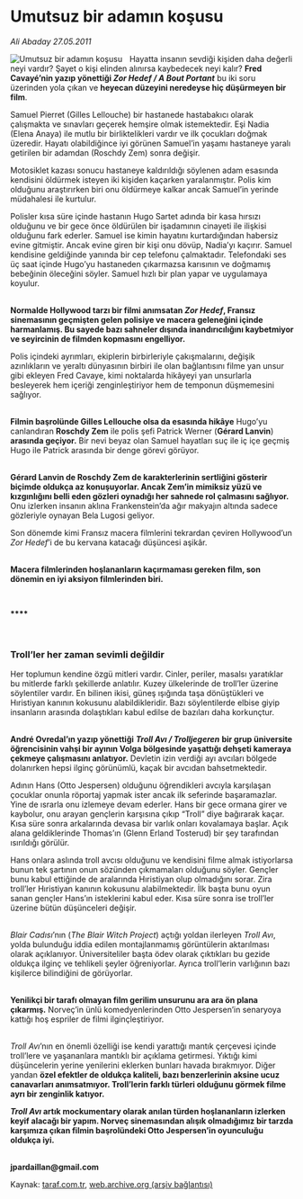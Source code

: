 # Umutsuz bir adamın koşusu

*Ali Abaday 27.05.2011*

<div class="yazi"><img align="left" alt="Umutsuz bir adamın koşusu" border="0" src="http://www.taraf.com.tr/fotoraflar/makaleler/umutsuz-bir-adamin-kosusu_9440_orijinal.jpg" style="border-right-width:10px; border-color:#FFFFFF"/><p>Hayatta insanın sevdiği kişiden daha değerli neyi vardır? Şayet o kişi elinden alınırsa kaybedecek neyi kalır? <b>Fred Cavayé’nin yazıp yönettiği <i>Zor Hedef / A Bout Portant</i></b> bu iki soru üzerinden yola çıkan ve <b>heyecan düzeyini neredeyse hiç düşürmeyen bir film</b>.</p>
<p>Samuel Pierret (Gilles Lellouche) bir hastanede hastabakıcı olarak çalışmakta ve sınavları geçerek hemşire olmak istemektedir. Eşi Nadia (Elena Anaya) ile mutlu bir birliktelikleri vardır ve ilk çocukları doğmak üzeredir. Hayatı olabildiğince iyi görünen Samuel’in yaşamı hastaneye yaralı getirilen bir adamdan (Roschdy Zem) sonra değişir.</p>
<p>Motosiklet kazası sonucu hastaneye kaldırıldığı söylenen adam esasında kendisini öldürmek isteyen iki kişiden kaçarken yaralanmıştır. Polis kim olduğunu araştırırken biri onu öldürmeye kalkar ancak Samuel’in yerinde müdahalesi ile kurtulur.</p>
<p>Polisler kısa süre içinde hastanın Hugo Sartet adında bir kasa hırsızı olduğunu ve bir gece önce öldürülen bir işadamının cinayeti ile ilişkisi olduğunu fark ederler. Samuel ise kimin hayatını kurtardığından habersiz evine gitmiştir. Ancak evine giren bir kişi onu dövüp, Nadia’yı kaçırır. Samuel kendisine geldiğinde yanında bir cep telefonu çalmaktadır. Telefondaki ses üç saat içinde Hugo’yu hastaneden çıkarmazsa karısının ve doğmamış bebeğinin öleceğini söyler. Samuel hızlı bir plan yapar ve uygulamaya koyulur.</p>
<p><b><br/>Normalde Hollywood tarzı bir filmi anımsatan <i>Zor Hedef</i>, Fransız sinemasının geçmişten gelen polisiye ve macera geleneğini içinde harmanlamış. Bu sayede bazı sahneler dışında inandırıcılığını kaybetmiyor ve seyircinin de filmden kopmasını engelliyor.</b></p>
<p>Polis içindeki ayrımları, ekiplerin birbirleriyle çakışmalarını, değişik azınlıkların ve yeraltı dünyasının birbiri ile olan bağlantısını filme yan unsur gibi ekleyen Fred Cavaye, kimi noktalarda hikâyeyi yan unsurlarla besleyerek hem içeriği zenginleştiriyor hem de temponun düşmemesini sağlıyor.</p>
<p><b><br/>Filmin başrolünde Gilles Lellouche olsa da esasında hikâye</b> Hugo’yu canlandıran <b>Roschdy Zem</b> ile polis şefi Patrick Werner (<b>Gérard Lanvin</b>) <b>arasında geçiyor.</b> Bir nevi beyaz olan Samuel hayatları suç ile iç içe geçmiş Hugo ile Patrick arasında bir denge görevi görüyor.</p>
<p><b><br/>Gérard Lanvin de Roschdy Zem de karakterlerinin sertliğini gösterir biçimde oldukça az konuşuyorlar. Ancak Zem’in mimiksiz yüzü ve kızgınlığını belli eden gözleri oynadığı her sahnede rol çalmasını sağlıyor.</b> Onu izlerken insanın aklına Frankenstein’da ağır makyajın altında sadece gözleriyle oynayan Bela Lugosi geliyor.</p>
<p>Son dönemde kimi Fransız macera filmlerini tekrardan çeviren Hollywood’un <i>Zor Hedef</i>’i de bu kervana katacağı düşüncesi aşikâr. </p>
<p><b><br/>Macera filmlerinden hoşlananların kaçırmaması gereken film, son dönemin en iyi aksiyon filmlerinden biri.</b></p>
<p><b> </b></p>
<p><b>****</b></p>
<p><b> </b></p>
<h3>Troll’ler her zaman sevimli değildir</h3>
<p>Her toplumun kendine özgü mitleri vardır. Cinler, periler, masalsı yaratıklar bu mitlerde farklı şekillerde anlatılır. Kuzey ülkelerinde de troll’ler üzerine söylentiler vardır. En bilinen ikisi, güneş ışığında taşa dönüştükleri ve Hıristiyan kanının kokusunu alabildikleridir. Bazı söylentilerde elbise giyip insanların arasında dolaştıkları kabul edilse de bazıları daha korkunçtur.</p>
<p><b><br/>André Ovredal’ın yazıp yönettiği</b> <b><i>Troll Avı / Trolljegeren</i></b> <b>bir grup üniversite öğrencisinin vahşi bir ayının Volga bölgesinde yaşattığı dehşeti kameraya çekmeye çalışmasını anlatıyor.</b> Devletin izin verdiği ayı avcıları bölgede dolanırken hepsi ilginç görünümlü, kaçak bir avcıdan bahsetmektedir.</p>
<p>Adının Hans (Otto Jespersen) olduğunu öğrendikleri avcıyla karşılaşan çocuklar onunla röportaj yapmak ister ancak ilk seferinde başaramazlar. Yine de ısrarla onu izlemeye devam ederler. Hans bir gece ormana girer ve kaybolur, onu arayan gençlerin karşısına çıkıp “Troll” diye bağırarak kaçar. Kısa süre sonra arkalarında devasa bir varlık onları kovalamaya başlar. Açık alana geldiklerinde Thomas’ın (Glenn Erland Tosterud) bir şey tarafından ısırıldığı görülür. </p>
<p>Hans onlara aslında troll avcısı olduğunu ve kendisini filme almak istiyorlarsa bunun tek şartının onun sözünden çıkmamaları olduğunu söyler. Gençler bunu kabul ettiğinde de aralarında Hıristiyan olup olmadığını sorar. Zira troll’ler Hıristiyan kanının kokusunu alabilmektedir. İlk başta bunu oyun sanan gençler Hans’ın isteklerini kabul eder. Kısa süre sonra ise troll’ler üzerine bütün düşünceleri değişir.</p>
<p><i><br/>Blair Cadısı</i>’nın (<i>The Blair Witch Project</i>) açtığı yoldan ilerleyen <i>Troll Avı</i>, yolda bulunduğu iddia edilen montajlanmamış görüntülerin aktarılması olarak açıklanıyor. Üniversiteliler başta ödev olarak çıktıkları bu gezide oldukça ilginç ve tehlikeli şeyler öğreniyorlar. Ayrıca troll’lerin varlığının bazı kişilerce bilindiğini de görüyorlar.</p>
<p><b><br/>Yenilikçi bir tarafı olmayan film gerilim unsurunu ara ara ön plana çıkarmış.</b> Norveç’in ünlü komedyenlerinden Otto Jespersen’in senaryoya kattığı hoş espriler de filmi ilginçleştiriyor.</p>
<p><i><br/>Troll Avı</i>’nın en önemli özelliği ise kendi yarattığı mantık çerçevesi içinde troll’lere ve yaşananlara mantıklı bir açıklama getirmesi. Yıktığı kimi düşüncelerin yerine yenilerini eklerken bunları havada bırakmıyor. Diğer yandan <b>özel efektler de oldukça kaliteli, bazı benzerlerinin aksine ucuz canavarları anımsatmıyor. Troll’lerin farklı türleri olduğunu görmek filme ayrı bir zenginlik katıyor.</b> </p>
<p><b><i>Troll Avı</i></b><b> artık mockumentary olarak anılan türden hoşlananların izlerken keyif alacağı bir yapım. Norveç sinemasından alışık olmadığımız bir tarzda karşımıza çıkan filmin başrolündeki Otto Jespersen’in oyunculuğu oldukça iyi.</b></p>
<p><b><br/>jpardaillan@gmail.com<i></i></b></p>
</div>

Kaynak: [taraf.com.tr](http://www.taraf.com.tr/ali-abaday/makale-umutsuz-bir-adamin-kosusu.htm), [web.archive.org (arşiv bağlantısı)](http://web.archive.org/web/20130623033111/http://www.taraf.com.tr/ali-abaday/makale-umutsuz-bir-adamin-kosusu.htm)
